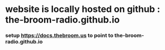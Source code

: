 # website is locally hosted on github : the-broom-radio.github.io
### setup https://docs.thebroom.us to point to the-broom-radio.github.io
